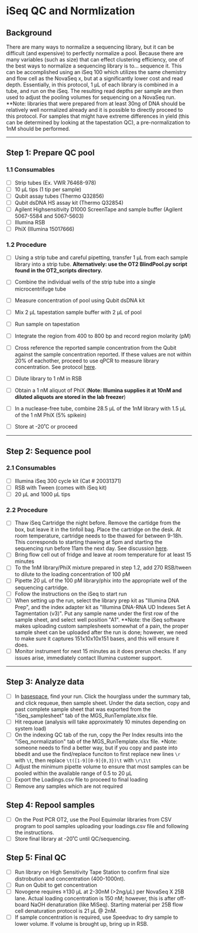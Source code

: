 # iSeq QC and Normlization

## Background

There are many ways to normalize a sequencing library, but it can be difficult (and expensive) to perfectly normalize a pool. Because there are many variables (such as size) that can effect clustering efficiency, one of the best ways to normalize a sequencing library is to... sequence it. This can be accomplished using an iSeq 100 which utilizes the same chemistry and flow cell as the NovaSeq x, but at a significantly lower cost and read depth. Essentially, in this protocol, 1 µL of each library is combined in a tube, and run on the iSeq. The resulting read depths per sample are then used to adjust the pooling volumes for sequencing on a NovaSeq run. **Note: libraries that were prepared from at least 30ng of DNA should be relatively well normalized already and it is possible to directly proceed to this protocol. For samples that might have extreme differences in yield (this can be determined by looking at the tapestation QC), a pre-normalization to 1nM should be performed.

***

## Step 1: Prepare QC pool

### 1.1 Consumables
- [ ] Strip tubes (Ex. VWR 76468-978)
- [ ] 10 µL tips (1 tip per sample)
- [ ] Qubit assay tubes (Thermo Q32856)
- [ ] Qubit dsDNA HS assay kit (Thermo Q32854)
- [ ] Agilent Highsensitivity D1000 ScreenTape and sample buffer (Agilent 5067-5584 and 5067-5603)
- [ ] Illumina RSB
- [ ] PhiX (Illumina 15017666)

### 1.2 Procedure

- [ ] Using a strip tube and careful pipetting, transfer 1 µL from each sample library into a strip tube. **Alternatively: use the OT2 BlindPool.py script found in the OT2_scripts directory.**
- [ ] Combine the individual wells of the strip tube into a single microcentrifuge tube
- [ ] Measure concentration of pool using Qubit dsDNA kit
- [ ] Mix 2 µL tapestation sample buffer with 2 µL of pool
- [ ] Run sample on tapestation
- [ ] Integrate the region from 400 to 800 bp and record region molarity (pM)
- [ ] Cross reference the reported sample concentration from the Qubit against the sample concentration reported. If these values are not within 20% of eachother, proceed to use qPCR to measure library concentration. See protocol [here](https://github.com/BisanzLab/OHMC_Colaboratory/blob/main/Protocols/Sequencing/LibraryQuant_NebNext.md).
- [ ] Dilute library to 1 nM in RSB
- [ ] Obtain a 1 nM aliquot of PhiX (**Note: Illumina supplies it at 10nM and diluted aliquots are stored in the lab freezer**)
- [ ] In a nuclease-free tube, combine 28.5 µL of the 1nM library with 1.5 µL of the 1 nM PhiX (5% spikein)
- [ ] Store at -20˚C or proceed


***

## Step 2: Sequence pool

### 2.1 Consumables
- [ ] Illumina iSeq 300 cycle kit (Cat # 20031371)
- [ ] RSB with Tween (comes with iSeq kit)
- [ ] 20 µL and 1000 µL tips

### 2.2 Procedure
- [ ] Thaw iSeq Cartridge the night before. Remove the cartidge from the box, but leave it in the tinfoil bag. Place the cartridge on the desk. At room temperature, cartridge needs to tbe thawed for between 9-18h. This corresponds to starting thawing at 5pm and starting the sequencing run before 11am the next day. See discussion [here](https://knowledge.illumina.com/instrumentation/iseq-100/instrumentation-iseq-100-reference_material-list/000002118).
- [ ] Bring flow cell out of fridge and leave at room temperature for at least 15 minutes
- [ ] To the 1nM library/PhiX mixture prepared in step 1.2, add 270 RSB/tween to dilute to the loading concentration of 100 pM
- [ ] Pipette 20 µL of the 100 pM library/phix into the appropriate well of the sequencing cartridge.
- [ ] Follow the instructions on the iSeq to start run
- [ ] When setting up the run, select the library prep kit as "Illumina DNA Prep", and the index adapter kit as "Illumina DNA-RNA UD Indexes Set A Tagmentation (v3)". Put any sample name under the first row of the sample sheet, and select well position "A1". **Note: the iSeq software makes uploading custom samplesheets somewhat of a pain, the proper sample sheet can be uploaded after the run is done; however, we need to make sure it captures 151x10x10x151 bases, and this will ensure it does.
- [ ] Monitor instrument for next 15 minutes as it does prerun checks. If any issues arise, immediately contact Illumina customer support.

*** 

## Step 3: Analyze data

- [ ] In [basespace](basespace.illumina.com/), find your run. Click the hourglass under the summary tab, and click requeue, then sample sheet. Under the data section, copy and past complete sample sheet that was exported from the "iSeq_samplesheet" tab of the MGS_RunTemplate.xlsx file.
- [ ] Hit requeue (analysis will take approximately 10 minutes depending on system load)
- [ ] On the indexing QC tab of the run, copy the Per Index results into the "iSeq_normalization" tab of the MGS_RunTemplate.xlsx file. *Note: someone needs to find a better way, but if you copy and paste into bbedit and use the find/replace funciton to first replace new lines `\r` with `\t`, then replace `\t([1-9][0-9]{0,3})\t` with `\r\1\t`
- [ ] Adjust the minimum pipette volume to ensure that most samples can be pooled within the available range of 0.5 to 20 µL
- [ ] Export the Loadings.csv file to proceed to final loading
- [ ] Remove any samples which are  not required

## Step 4: Repool samples
- [ ] On the Post PCR OT2, use the Pool Equimolar libraries from CSV program to pool samples uploading your loadings.csv file and following the instructions.
- [ ] Store final library at -20˚C until QC/sequencing.

## Step 5: Final QC

- [ ] Run library on High Sensitivity Tape Station to confirm final size distrobution and concentration (400-1000nt).
- [ ] Run on Qubit to get concentration
- [ ] Novogene requires ≥130 µL at 2-30nM (>2ng/µL) per NovaSeq X 25B lane. Actual loading concentration is 150 nM; however, this is after off-board NaOH denaturation (like MiSeq). Starting material per 25B flow cell denaturation protocol is 21 µL @ 2nM.
- [ ] If sample concentration is required, use Speedvac to dry sample to lower volume. If volume is brought up, bring up in RSB.
